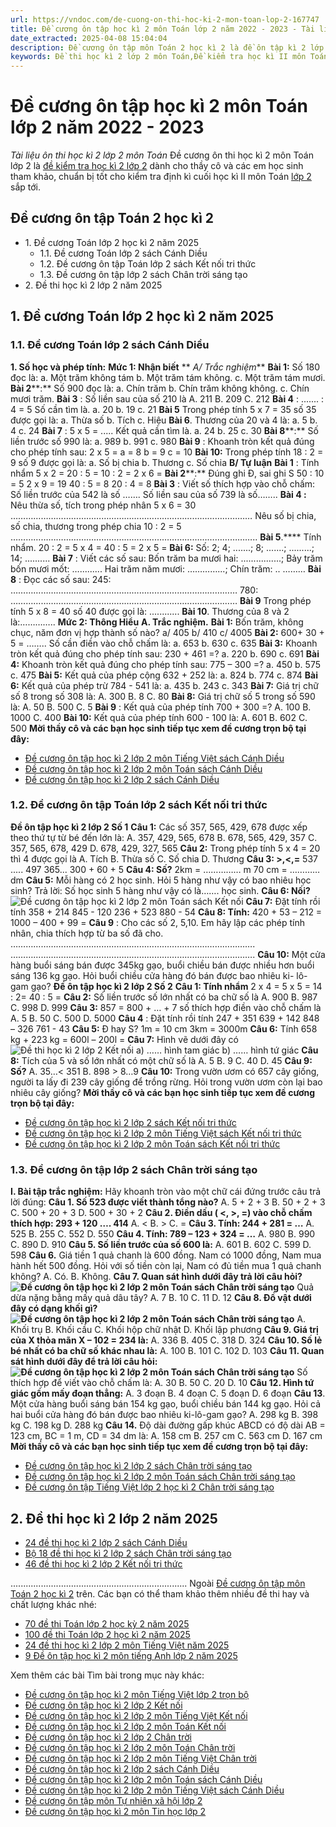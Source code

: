 ```yaml
---
url: https://vndoc.com/de-cuong-on-thi-hoc-ki-2-mon-toan-lop-2-167747
title: Đề cương ôn tập học kì 2 môn Toán lớp 2 năm 2022 - 2023 - Tài liệu ôn thi học kì 2 lớp 2 môn Toán - VnDoc.com
date_extracted: 2025-04-08 15:04:04
description: Đề cương ôn tập môn Toán 2 học kì 2 là đề ôn tập kì 2 lớp 2 dành cho các em học sinh lớp 2, ôn tập và chuẩn bị tốt cho kì thi sắp tới.
keywords: Đề thi học kì 2 lớp 2 môn Toán,Đề kiểm tra học kì II môn Toán lớp 2,đề thi học kì 2 lớp 2,đề thi toán lớp 2 cuối học kì 2,đề thi cuối học kì 2 lớp 2 môn toán,đề thi học kì 2 toán lớp 2,đề thi học kì 2 toán 2,Đề cương ôn tập môn Toán 2 học kì 2,đề thi toán lớp 2 kì 2,toán lớp 2,de thi hoc ki 2 lop 2,de thi toan lop 2 hoc ki 2,đề thi cuối học kì 2 lớp 2,Đề thi học kì 2 lớp 2 năm 2023
---
```


# Đề cương ôn tập học kì 2 môn Toán lớp 2 năm 2022 - 2023
 _Tài liệu ôn thi học kì 2 lớp 2 môn Toán_
Đề cương ôn thi học kì 2 môn Toán lớp 2 là [đề kiểm tra học kì 2 lớp 2](<https://vndoc.com/de-thi-hoc-ki-2-lop2>) dành cho thầy cô và các em học sinh tham khảo, chuẩn bị tốt cho kiểm tra định kì cuối học kì II môn Toán [lớp 2](<https://vndoc.com/tai-lieu-hoc-tap-lop2>) sắp tới.
## Đề cương ôn tập Toán 2 học kì 2
  * 1\. Đề cương Toán lớp 2 học kì 2 năm 2025
    * 1.1. Đề cương Toán lớp 2 sách Cánh Diều
    * 1.2. Đề cương ôn tập Toán lớp 2 sách Kết nối tri thức
    * 1.3. Đề cương ôn tập lớp 2 sách Chân trời sáng tạo
  * 2\. Đề thi học kì 2 lớp 2 năm 2025

## **1\. Đề cương Toán lớp 2 học kì 2 năm 2025**
### **1.1. Đề cương Toán lớp 2 sách Cánh Diều**
**1\. Số học và phép tính:**
**Mức 1: Nhận biết**
** _A/ Trắc nghiệm_**
**Bài 1:** Số 180 đọc là:
a. Một trăm không tám
b. Một trăm tám không.
c. Một trăm tám mươi.
**Bài 2****:** Số 900 đọc là:
a. Chín trăm
b. Chín trăm không không.
c. Chín mươi trăm.
**Bài 3** : Số liền sau của số 210 là
A. 211
B. 209
C. 212
**Bài 4** : ....... : 4 = 5 Số cần tìm là.
a. 20
b. 19
c. 21
**Bài 5** Trong phép tính 5 x 7 = 35 số 35 được gọi là:
a. Thừa số
b. Tích
c. Hiệu
**Bài 6**. Thương của 20 và 4 là:
a. 5
b. 4
c. 24
**Bài 7** : 5 x 5 = ..... Kết quả cần tìm là.
a. 24
b. 25
c. 30
**Bài 8****:** Số liền trước số 990 là:
a. 989
b. 991
c. 980
**Bài 9** : Khoanh tròn kết quả đúng cho phép tính sau: 2 x 5 =
a = 8
b = 9
c = 10
**Bài 10:** Trong phép tính 18 : 2 = 9 số 9 được gọi là:
a. Số bị chia
b. Thương
c. Số chia
**B/ Tự luận**
**Bài 1** : Tính nhẩm
5 x 2 =
20 : 5 =
10 : 2 =
2 x 6 =
**Bài 2****:** Đúng ghi Đ, sai ghi S
50 : 10 = 5
2 x 9 = 19
40 : 5 = 8
20 : 4 = 8
**Bài 3** : Viết số thích hợp vào chỗ chấm:
Số liền trước của 542 là số …….
Số liền sau của số 739 là số……..
**Bài 4 :** Nêu thừa số, tích trong phép nhân 5 x 6 = 30 ……………………………………………………………………………………
Nêu số bị chia, số chia, thương trong phép chia 10 : 2 = 5
……………………………………………………………………………………..
**Bài 5**.**** Tính nhẩm.
20 : 2 =
5 x 4 =
40 : 5 =
2 x 5 =
**Bài 6:** Số:
2; 4; .......; 8; .......; .........; 14; ..........
**Bài 7** : Viết các số sau:
Bốn trăm ba mươi hai: ................;
Bảy trăm bốn mươi mốt: ….........
Hai trăm năm mươi: …………...;
Chín trăm: .. ………
**Bài 8** : Đọc các số sau:
245: ………………………………………………………………………………
780: ………………………………………………………………………………
**Bài 9** Trong phép tính 5 x 8 = 40 số 40 được gọi là: ............
**Bài 10**. Thương của 8 và 2 là:…………..
**Mức 2: Thông Hiểu**
**A. Trắc nghiệm.**
**Bài 1:** Bốn trăm, không chục, năm đơn vị hợp thành số nào?
a/ 405
b/ 410
c/ 4005
**Bài 2:** 600+ 30 + 5 = …….. Số cần điền vào chỗ chấm là:
a. 653
b. 630
c. 635
**Bài 3:** Khoanh tròn kết quả đúng cho phép tính sau: 230 + 461 =?
a. 220
b. 690
c. 691
**Bài 4:** Khoanh tròn kết quả đúng cho phép tính sau: 775 – 300 =?
a. 450
b. 575
c. 475
**Bài 5:** Kết quả của phép cộng 632 + 252 là:
a. 824
b. 774
c. 874
**Bài 6:** Kết quả của phép trừ 784 - 541 là:
a. 435
b. 243
c. 343
**Bài 7:** Giá trị chữ số 8 trong số 308 là:
A. 300
B. 8
C. 80
**Bài 8:** Giá trị chữ số 5 trong số 590 là:
A. 50
B. 500
C. 5
**Bài 9** : Kết quả của phép tính 700 + 300 =?
A. 100
B. 1000
C. 400
**Bài 10:** Kết quả của phép tính 600 - 100 là:
A. 601
B. 602
C. 500
**Mời thầy cô và các bạn học sinh tiếp tục xem đề cương trọn bộ tại đây:**
  * [Đề cương ôn tập học kì 2 lớp 2 môn Tiếng Việt sách Cánh Diều](<https://vndoc.com/de-cuong-on-tap-hoc-ki-2-lop-2-mon-tieng-viet-sach-canh-dieu-260206>)
  * [Đề cương ôn tập học kì 2 lớp 2 môn Toán sách Cánh Diều](<https://vndoc.com/de-cuong-on-tap-hoc-ki-2-lop-2-mon-toan-sach-canh-dieu-260217>)
  * [Đề cương ôn tập học kì 2 lớp 2 sách Cánh Diều](<https://vndoc.com/de-cuong-on-tap-hoc-ki-2-lop-2-sach-canh-dieu-260302>)

### **1.2. Đề cương ôn tập Toán lớp 2 sách Kết nối tri thức**
**Đề ôn tập học kì 2 lớp 2 Số 1**
**Câu 1:** Các số 357, 565, 429, 678 được xếp theo thứ tự từ bé đến lớn là:
A. 357, 429, 565, 678
B. 678, 565, 429, 357
C. 357, 565, 678, 429
D. 678, 429, 327, 565
**Câu 2:** Trong phép tính 5 x 4 = 20 thì 4 được gọi là
A. Tích
B. Thừa số
C. Số chia
D. Thương
**Câu 3: >,<,=**
537 ..... 497
365... 300 + 60 + 5
**Câu 4: Số?**
2km = …………… m
70 cm = ………… dm
**Câu 5:** Mỗi hàng có 2 học sinh. Hỏi 5 hàng như vậy có bao nhiêu học sinh?
Trả lời: Số học sinh 5 hàng như vậy có là……. học sinh.
**Câu 6: Nối?**
![Đề cương ôn tập học kì 2 lớp 2 môn Toán sách Kết nối](https://i.vdoc.vn/data/image/2022/04/25/de-cuong-on-tap-hoc-ki-2-lop-2-mon-toan-kntt-1.jpg)
**Câu 7:** Đặt tính rồi tính
358 + 214
845 - 120
236 + 523
880 - 54
**Câu 8: Tính:**
420 + 53 – 212 =
1000 – 400 + 99 =
**Câu 9** : Cho các số 2, 5,10. Em hãy lập các phép tính nhân, chia thích hợp từ ba số đã cho.
…………………………………………………………………………………….
…………………………………………………………………………………….
**Câu 10:** Một cửa hàng buổi sáng bán được 345kg gạo, buổi chiều bán được nhiều hơn buổi sáng 136 kg gạo. Hỏi buổi chiều cửa hàng đó bán được bao nhiêu ki- lô- gam gạo?
**Đề ôn tập học kì 2 lớp 2 Số 2**
**Câu 1: Tính nhẩm**
2 x 4 =
5 x 5 =
14 : 2=
40 : 5 =
**Câu 2:** Số liền trước số lớn nhất có ba chữ số là
A. 900
B. 987
C. 998
D. 999
**Câu 3:** 857 = 800 + … + 7 số thích hợp điền vào chỗ chấm là
A. 5
B. 50
C. 500
D. 5000
**Câu 4** : Đặt tính rồi tính
247 + 351
639 + 142
848 – 326
761 - 43
**Câu 5:** Đ hay S?
1m = 10 cm
3km = 3000m
**Câu 6:** Tính
658 kg + 223 kg =
600l – 200l =
**Câu 7:** Hình vẽ dưới đây có
![Đề thi học kì 2 lớp 2 Kết nối](https://i.vdoc.vn/data/image/2022/04/25/de-cuong-on-tap-hoc-ki-2-lop-2-mon-toan-kntt-2.jpg)
a\) …… hình tam giác
b\) …… hình tứ giác
**Câu 8:** Tích của 5 và số lớn nhất có một chữ số là
A. 5
B. 9
C. 40
D. 45
**Câu 9: Số?**
A. 35…< 351
B. 898 > 8…9
**Câu 10:** Trong vườn ươm có 657 cây giống, người ta lấy đi 239 cây giống để trồng rừng. Hỏi trong vườn ươm còn lại bao nhiêu cây giống?
**Mời thầy cô và các bạn học sinh tiếp tục xem đề cương trọn bộ tại đây:**
  * [Đề cương ôn tập học kì 2 lớp 2 sách Kết nối tri thức](<https://vndoc.com/de-cuong-on-tap-hoc-ki-2-lop-2-sach-ket-noi-tri-thuc-263461>)
  * [Đề cương ôn tập học kì 2 lớp 2 môn Tiếng Việt sách Kết nối tri thức](<https://vndoc.com/de-cuong-on-tap-hoc-ki-2-lop-2-mon-tieng-viet-kntt-263453>)
  * [Đề cương ôn tập học kì 2 lớp 2 môn Toán sách Kết nối tri thức](<https://vndoc.com/de-cuong-on-tap-hoc-ki-2-lop-2-mon-toan-kntt-263450>)

### **1.3. Đề cương ôn tập lớp 2 sách Chân trời sáng tạo**
**I. Bài tập trắc nghiệm:**
Hãy khoanh tròn vào một chữ cái đứng trước câu trả lời đúng:
**Câu 1. Số 523 được viết thành tổng nào?**
A. 5 + 2 + 3
B. 50 + 2 + 3
C. 500 + 20 + 3
D. 500 + 30 + 2
**Câu 2. Điền dấu \( <, >, =\) vào chỗ chấm thích hợp: 293 + 120 …. 414**
A. <
B. >
C. =
**Câu 3. Tính: 244 + 281 = …**
A. 525
B. 255
C. 552
D. 550
**Câu 4. Tính: 789 – 123 + 324 = …**
A. 980
B. 990
C. 890
D. 910
**Câu 5. Số liền trước của số 600 là:**
A. 601
B. 602
C. 599
D. 598
**Câu 6.** Giá tiền 1 quả chanh là 600 đồng. Nam có 1000 đồng, Nam mua hành hết 500 đồng. Hỏi với số tiền còn lại, Nam có đủ tiền mua 1 quả chanh không?
A. Có.
B. Không.
**Câu 7. Quan sát hình dưới đây trả lời câu hỏi?**
**![Đề cương ôn tập học kì 2 lớp 2 môn Toán sách Chân trời sáng tạo](https://i.vdoc.vn/data/image/2022/04/27/de-cuong-on-tap-hoc-ki-2-lop-2-mon-toan-1.jpg)**
Quả dừa nặng bằng mấy quả dâu tây?
A. 7
B. 10
C. 11
D. 12
**Câu 8. Đồ vật dưới đây có dạng khối gì?**
**![Đề cương ôn tập học kì 2 lớp 2 môn Toán sách Chân trời sáng tạo](https://i.vdoc.vn/data/image/2022/04/27/de-cuong-on-tap-hoc-ki-2-lop-2-mon-toan-2.jpg)**
A. Khối trụ
B. Khối cầu
C. Khối hộp chữ nhật
D. Khối lập phương
**Câu 9. Giá trị của X thỏa mãn X – 102 = 234 là:**
A. 336
B. 405
C. 318
D. 324
**Câu 10. Số lẻ bé nhất có ba chữ số khác nhau là:**
A. 100
B. 101
C. 102
D. 103
**Câu 11. Quan sát hình dưới đây để trả lời câu hỏi:**
**![Đề cương ôn tập học kì 2 lớp 2 môn Toán sách Chân trời sáng tạo](https://i.vdoc.vn/data/image/2022/04/27/de-cuong-on-tap-hoc-ki-2-lop-2-mon-toan-3.jpg)**
Số thích hợp để viết vào chỗ chấm là:
A. 30
B. 50
C. 20
D. 10
**Câu 12. Hình tứ giác gồm mấy đoạn thẳng:**
A. 3 đoạn
B. 4 đoạn
C. 5 đoạn
D. 6 đoạn
**Câu 13**. Một cửa hàng buổi sáng bán 154 kg gạo, buổi chiều bán 144 kg gạo. Hỏi cả hai buổi cửa hàng đó bán được bao nhiêu ki-lô-gam gạo?
A. 298 kg
B. 398 kg
C. 198 kg
D. 288 kg
**Câu 14.** Độ dài đường gấp khúc ABCD có độ dài AB = 123 cm, BC = 1 m, CD = 34 dm là:
A. 158 cm
B. 257 cm
C. 563 cm
D. 167 cm
**Mời thầy cô và các bạn học sinh tiếp tục xem đề cương trọn bộ tại đây:**
  * [Đề cương ôn tập học kì 2 lớp 2 sách Chân trời sáng tạo](<https://vndoc.com/de-cuong-on-tap-hoc-ki-2-lop-2-sach-ctst-263725>)
  * [Đề cương ôn tập học kì 2 lớp 2 môn Toán sách Chân trời sáng tạo](<https://vndoc.com/de-cuong-on-tap-hoc-ki-2-lop-2-mon-toan-sach-chan-troi-263721>)
  * [Đề cương ôn tập Tiếng Việt lớp 2 học kì 2 Chân trời sáng tạo](<https://vndoc.com/on-tap-tieng-viet-lop-2-hoc-ki-2-chan-troi-sang-tao-262883>)

## **2\. Đề thi học kì 2 lớp 2 năm 2025**
  * [24 đề thi học kì 2 lớp 2 sách Cánh Diều](<https://vndoc.com/bo-de-thi-hoc-ki-2-lop-2-sach-canh-dieu-260648>)
  * [Bộ 18 đề thi học kì 2 lớp 2 sách Chân trời sáng tạo](<https://vndoc.com/bo-de-thi-hoc-ki-2-lop-2-sach-chan-troi-sang-tao-260544>)
  * [46 đề thi học kì 2 lớp 2 Kết nối tri thức](<https://vndoc.com/de-thi-hoc-ki-2-lop-2-kn-260406>)

......................................................................
Ngoài [Đề cương ôn tập môn Toán 2 học kì 2](<https://vndoc.com/de-cuong-on-thi-hoc-ki-2-mon-toan-lop-2-167747>) trên. Các bạn có thể tham khảo thêm nhiều đề thi hay và chất lượng khác nhé:
  * [70 đề thi Toán lớp 2 học kỳ 2 năm 2025](<https://vndoc.com/bo-de-on-thi-hoc-ki-2-mon-toan-2-166785>)
  * [100 đề thi Toán lớp 2 học kì 2 năm 2025](<https://vndoc.com/bo-de-on-tap-hoc-ki-2-mon-toan-lop-2-106091>)
  * [24 đề thi học kì 2 lớp 2 môn Tiếng Việt năm 2025](<https://vndoc.com/bo-de-thi-hoc-ki-2-lop-2-mon-tieng-viet-nam-hoc-2018-2019-169225>)
  * [9 Đề ôn tập học kì 2 môn tiếng Anh lớp 2 năm 2025](<https://vndoc.com/de-on-tap-hoc-ki-2-mon-tieng-anh-lop-2-88777>)

Xem thêm các bài Tìm bài trong mục này khác:
  * [Đề cương ôn tập học kì 2 môn Tiếng Việt lớp 2 trọn bộ](</de-cuong-on-tap-hoc-ki-2-mon-tieng-viet-lop-2-nam-2019-2020-200455>)
  * [Đề cương ôn tập học kì 2 lớp 2 Kết nối](</de-cuong-on-tap-hoc-ki-2-lop-2-sach-ket-noi-tri-thuc-263461>)
  * [Đề cương ôn tập học kì 2 lớp 2 môn Tiếng Việt Kết nối](</de-cuong-on-tap-hoc-ki-2-lop-2-mon-tieng-viet-kntt-263453>)
  * [Đề cương ôn tập học kì 2 lớp 2 môn Toán Kết nối](</de-cuong-on-tap-hoc-ki-2-lop-2-mon-toan-kntt-263450>)
  * [Đề cương ôn tập học kì 2 lớp 2 Chân trời](</de-cuong-on-tap-hoc-ki-2-lop-2-sach-ctst-263725>)
  * [Đề cương ôn tập học kì 2 lớp 2 môn Toán Chân trời](</de-cuong-on-tap-hoc-ki-2-lop-2-mon-toan-sach-chan-troi-263721>)
  * [Đề cương ôn tập học kì 2 lớp 2 môn Tiếng Việt Chân trời](</on-tap-tieng-viet-lop-2-hoc-ki-2-chan-troi-sang-tao-262883>)
  * [Đề cương ôn tập học kì 2 lớp 2 sách Cánh Diều](</de-cuong-on-tap-hoc-ki-2-lop-2-sach-canh-dieu-260302>)
  * [Đề cương ôn tập học kì 2 lớp 2 môn Toán sách Cánh Diều](</de-cuong-on-tap-hoc-ki-2-lop-2-mon-toan-sach-canh-dieu-260217>)
  * [Đề cương ôn tập học kì 2 lớp 2 môn Tiếng Việt sách Cánh Diều](</de-cuong-on-tap-hoc-ki-2-lop-2-mon-tieng-viet-sach-canh-dieu-260206>)
  * [Đề cương ôn tập môn Tự nhiên xã hội lớp 2](</de-cuong-on-tap-mon-tu-nhien-xa-hoi-lop-2-160390>)
  * [Đề cương ôn tập học kì 2 môn Tin học lớp 2](</de-cuong-on-tap-hoc-ki-2-mon-tin-hoc-lop-2-168246>)

